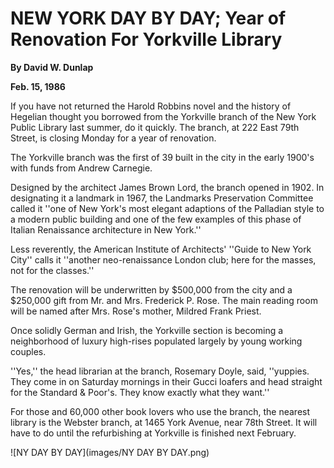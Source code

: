 **NEW YORK DAY BY DAY; Year of Renovation For Yorkville Library**
==
**By David W. Dunlap**

**Feb. 15, 1986**
    
If you have not returned the Harold Robbins novel and the history of Hegelian thought you borrowed from the Yorkville branch of the New York Public Library last summer, do it quickly. The branch, at 222 East 79th Street, is closing Monday for a year of renovation.

The Yorkville branch was the first of 39 built in the city in the early 1900's with funds from Andrew Carnegie.

Designed by the architect James Brown Lord, the branch opened in 1902. In designating it a landmark in 1967, the Landmarks Preservation Committee called it ''one of New York's most elegant adaptions of the Palladian style to a modern public building and one of the few examples of this phase of Italian Renaissance architecture in New York.''

Less reverently, the American Institute of Architects' ''Guide to New York City'' calls it ''another neo-renaissance London club; here for the masses, not for the classes.''

The renovation will be underwritten by $500,000 from the city and a $250,000 gift from Mr. and Mrs. Frederick P. Rose. The main reading room will be named after Mrs. Rose's mother, Mildred Frank Priest.

Once solidly German and Irish, the Yorkville section is becoming a neighborhood of luxury high-rises populated largely by young working couples.

''Yes,'' the head librarian at the branch, Rosemary Doyle, said, ''yuppies. They come in on Saturday mornings in their Gucci loafers and head straight for the Standard & Poor's. They know exactly what they want.''

For those and 60,000 other book lovers who use the branch, the nearest library is the Webster branch, at 1465 York Avenue, near 78th Street. It will have to do until the refurbishing at Yorkville is finished next February.

![NY DAY BY DAY](images/NY DAY BY DAY.png)
